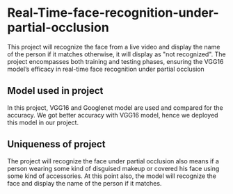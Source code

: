# Real-Time-face-recognition-under-partial-occlusion
This project will recognize the face from a live video and display the name of the person if it matches otherwise, it will display as "not recognized".
The project encompasses both training and testing phases, ensuring the VGG16 model’s efficacy in real-time face recognition under partial occlusion
## Model used in project
In this project, VGG16 and Googlenet model are used and compared for the accuracy. 
We got better accuracy with VGG16 model, hence we deployed this model in our project.
## Uniqueness of project
The project will recognize the face under partial occlusion also means if a person wearing some kind of disguised makeup or covered his face using some kind of accessories.
At this point also, the model will recognize the face and display the name of the person if it matches.
